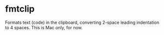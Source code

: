 # fmtclip
Formats text (code) in the clipboard, converting 2-space leading indentation to 4 spaces. This is Mac only, for now.
